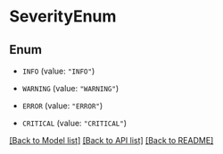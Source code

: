 # SeverityEnum

## Enum


* `INFO` (value: `"INFO"`)

* `WARNING` (value: `"WARNING"`)

* `ERROR` (value: `"ERROR"`)

* `CRITICAL` (value: `"CRITICAL"`)


[[Back to Model list]](../README.md#documentation-for-models) [[Back to API list]](../README.md#documentation-for-api-endpoints) [[Back to README]](../README.md)


